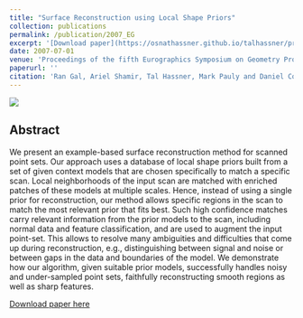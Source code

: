 ```yaml
---
title: "Surface Reconstruction using Local Shape Priors"
collection: publications
permalink: /publication/2007_EG
excerpt: '[Download paper](https://osnathassner.github.io/talhassner/projects/srl/2007_SRL.pdf)'
date: 2007-07-01
venue: 'Proceedings of the fifth Eurographics Symposium on Geometry Processing (SGP), Barcelona'
paperurl: ''
citation: 'Ran Gal, Ariel Shamir, Tal Hassner, Mark Pauly and Daniel Cohen-Or. (2007). &quot;Surface Reconstruction using Local Shape Priors.&quot; <i>Proceedings of the fifth Eurographics Symposium on Geometry Processing (SGP), Barcelona </i>.'
---
```


<img src='https://osnathassner.github.io/talhassner/images/SRL - Icon.jpg'> 

Abstract
------
We present an example-based surface reconstruction method for scanned point sets. Our approach uses a database of local shape priors built from a set of given context models that are chosen specifically to match a specific scan. Local neighborhoods of the input scan are matched with enriched patches of these models at multiple scales. Hence, instead of using a single prior for reconstruction, our method allows specific regions in the scan to match the most relevant prior that fits best. Such high confidence matches carry relevant information from the prior models to the scan, including normal data and feature classification, and are used to augment the input point-set. This allows to resolve many ambiguities and difficulties that come up during reconstruction, e.g., distinguishing between signal and noise or between gaps in the data and boundaries of the model. We demonstrate how our algorithm, given suitable prior models, successfully handles noisy and under-sampled point sets, faithfully reconstructing smooth regions as well as sharp features.


[Download paper here](http://osnathassner.github.io/talhassner/projects/srl/2007_SRL.pdf)
